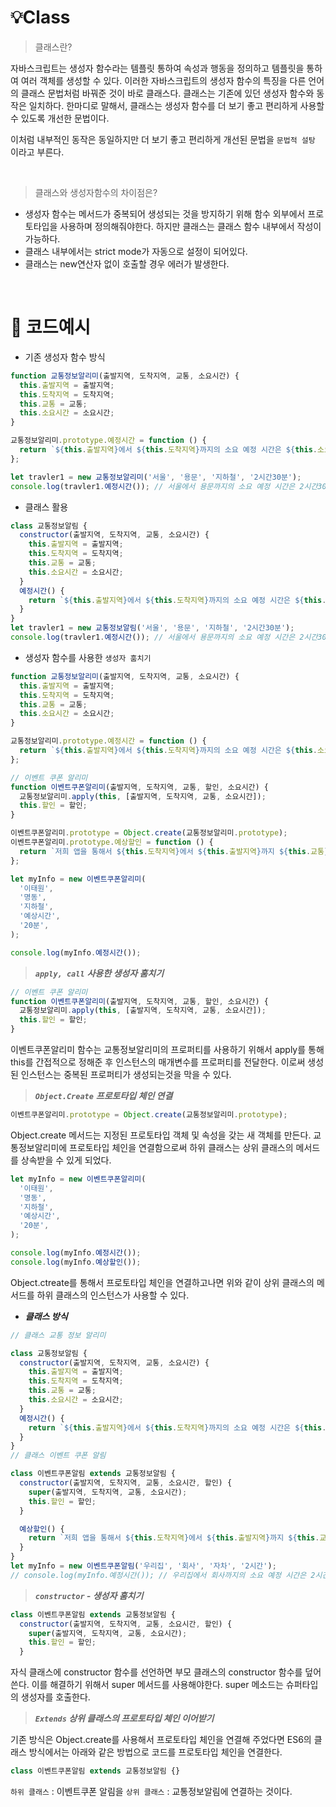 # 💡Class

> 클래스란?

자바스크립트는 생성자 함수라는 템플릿 통하여 속성과 행동을 정의하고 템플릿을 통하여 여러 객체를 생성할 수 있다. 이러한 자바스크립트의 생성자 함수의 특징을 다른 언어의 클래스 문법처럼 바꿔준 것이 바로 클래스다. 클래스는 기존에 있던 생성자 함수와 동작은 일치하다. 한마디로 말해서, 클래스는 생성자 함수를 더 보기 좋고 편리하게 사용할 수 있도록 개선한 문법이다.

이처럼 내부적인 동작은 동일하지만 더 보기 좋고 편리하게 개선된 문법을 `문법적 설탕` 이라고 부른다.

<br/>

> 클래스와 생성자함수의 차이점은?

- 생성자 함수는 메서드가 중복되어 생성되는 것을 방지하기 위해 함수 외부에서 프로토타입을 사용하며 정의해줘야한다. 하지만 클래스는 클래스 함수 내부에서 작성이 가능하다.
- 클래스 내부에서는 strict mode가 자동으로 설정이 되어있다.
- 클래스는 new연산자 없이 호출할 경우 에러가 발생한다.

<br/>

# 🚀 코드예시

- 기존 생성자 함수 방식

```jsx
function 교통정보알리미(출발지역, 도착지역, 교통, 소요시간) {
  this.출발지역 = 출발지역;
  this.도착지역 = 도착지역;
  this.교통 = 교통;
  this.소요시간 = 소요시간;
}

교통정보알리미.prototype.예정시간 = function () {
  return `${this.출발지역}에서 ${this.도착지역}까지의 소요 예정 시간은 ${this.소요시간} 입니다 `;
};

let travler1 = new 교통정보알리미('서울', '용문', '지하철', '2시간30분');
console.log(travler1.예정시간()); // 서울에서 용문까지의 소요 예정 시간은 2시간30분 입니다
```

- 클래스 활용

```jsx
class 교통정보알림 {
  constructor(출발지역, 도착지역, 교통, 소요시간) {
    this.출발지역 = 출발지역;
    this.도착지역 = 도착지역;
    this.교통 = 교통;
    this.소요시간 = 소요시간;
  }
  예정시간() {
    return `${this.출발지역}에서 ${this.도착지역}까지의 소요 예정 시간은 ${this.소요시간} 입니다 `;
  }
}
let travler1 = new 교통정보알림('서울', '용문', '지하철', '2시간30분');
console.log(travler1.예정시간()); // 서울에서 용문까지의 소요 예정 시간은 2시간30분 입니다
```

- 생성자 함수를 사용한 `생성자 훔치기`

```jsx
function 교통정보알리미(출발지역, 도착지역, 교통, 소요시간) {
  this.출발지역 = 출발지역;
  this.도착지역 = 도착지역;
  this.교통 = 교통;
  this.소요시간 = 소요시간;
}

교통정보알리미.prototype.예정시간 = function () {
  return `${this.출발지역}에서 ${this.도착지역}까지의 소요 예정 시간은 ${this.소요시간} 입니다 `;
};

// 이벤트 쿠폰 알리미
function 이벤트쿠폰알리미(출발지역, 도착지역, 교통, 할인, 소요시간) {
  교통정보알리미.apply(this, [출발지역, 도착지역, 교통, 소요시간]);
  this.할인 = 할인;
}

이벤트쿠폰알리미.prototype = Object.create(교통정보알리미.prototype);
이벤트쿠폰알리미.prototype.예상할인 = function () {
  return `저희 앱을 통해서 ${this.도착지역}에서 ${this.출발지역}까지 ${this.교통}을 통해가시면 ${this.할인}할인 이벤트 쿠폰을 드려요`;
};

let myInfo = new 이벤트쿠폰알리미(
  '이태원',
  '명동',
  '지하철',
  '예상시간',
  '20분',
);

console.log(myInfo.예정시간());
```

> **_`apply, call`_** **_사용한 생성자 훔치기_**

```jsx
// 이벤트 쿠폰 알리미
function 이벤트쿠폰알리미(출발지역, 도착지역, 교통, 할인, 소요시간) {
  교통정보알리미.apply(this, [출발지역, 도착지역, 교통, 소요시간]);
  this.할인 = 할인;
}
```

이벤트쿠폰알리미 함수는 교통정보알리미의 프로퍼티를 사용하기 위해서 apply를 통해 this를 간접적으로 정해준 후 인스턴스의 매개변수를 프로퍼티를 전달한다. 이로써 생성된 인스턴스는 중복된 프로퍼티가 생성되는것을 막을 수 있다.

> **_`Object.Create`_** **_프로토타입 체인 연결_**

```jsx
이벤트쿠폰알리미.prototype = Object.create(교통정보알리미.prototype);
```

Object.create 메서드는 지정된 프로토타입 객체 및 속성을 갖는 새 객체를 만든다. 교통정보알리미에 프로토타입 체인을 연결함으로써 하위 클래스는 상위 클래스의 메서드를 상속받을 수 있게 되었다.

```jsx
let myInfo = new 이벤트쿠폰알리미(
  '이태원',
  '명동',
  '지하철',
  '예상시간',
  '20분',
);

console.log(myInfo.예정시간());
console.log(myInfo.예상할인());
```

Object.ctreate를 통해서 프로토타입 체인을 연결하고나면 위와 같이 상위 클래스의 메서드를 하위 클래스의 인스턴스가 사용할 수 있다.

- **_클래스 방식_**

```jsx
// 클래스 교통 정보 알리미

class 교통정보알림 {
  constructor(출발지역, 도착지역, 교통, 소요시간) {
    this.출발지역 = 출발지역;
    this.도착지역 = 도착지역;
    this.교통 = 교통;
    this.소요시간 = 소요시간;
  }
  예정시간() {
    return `${this.출발지역}에서 ${this.도착지역}까지의 소요 예정 시간은 ${this.소요시간} 입니다 `;
  }
}
// 클래스 이벤트 쿠폰 알림

class 이벤트쿠폰알림 extends 교통정보알림 {
  constructor(출발지역, 도착지역, 교통, 소요시간, 할인) {
    super(출발지역, 도착지역, 교통, 소요시간);
    this.할인 = 할인;
  }

  예상할인() {
    return `저희 앱을 통해서 ${this.도착지역}에서 ${this.출발지역}까지 ${this.교통}을 통해가시면 ${this.할인}할인 이벤트 쿠폰을 드려요`;
  }
}
let myInfo = new 이벤트쿠폰알림('우리집', '회사', '자차', '2시간');
// console.log(myInfo.예정시간()); // 우리집에서 회사까지의 소요 예정 시간은 2시간 입니다
```

> **_`constructor` - 생성자 훔치기_**

```jsx
class 이벤트쿠폰알림 extends 교통정보알림 {
  constructor(출발지역, 도착지역, 교통, 소요시간, 할인) {
    super(출발지역, 도착지역, 교통, 소요시간);
    this.할인 = 할인;
  }
```

자식 클래스에 constructor 함수를 선언하면 부모 클래스의 constructor 함수를 덮어쓴다. 이를 해결하기 위해서 super 메서드를 사용해야한다. super 메소드는 슈퍼타입의 생성자를 호출한다.

> **_`Extends` 상위 클래스의 프로토타입 체인 이어받기_**

기존 방식은 Object.create를 사용해서 프로토타입 체인을 연결해 주었다면 ES6의 클래스 방식에서는 아래와 같은 방법으로 코드를 프로토타입 체인을 연결한다.

```jsx
class 이벤트쿠폰알림 extends 교통정보알림 {}
```

`하위 클래스` : 이벤트쿠폰 알림을 `상위 클래스` : 교통정보알림에 연결하는 것이다.

